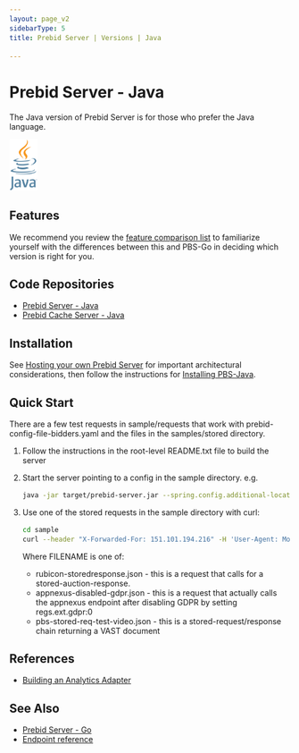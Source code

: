 ```yaml
---
layout: page_v2
sidebarType: 5
title: Prebid Server | Versions | Java

---
```


# Prebid Server - Java

<div class="row">
    <div class="col-md-6">

The Java version of Prebid Server is for those who prefer the Java language.

</div>
<div class="col-md-6 centered">

<img src="/assets/images/prebid-server/java-logo.png" width="50" alt="Java Logo">

</div>
</div>


## Features

We recommend you review the [feature comparison list](/prebid-server/features/pbs-feature-idx.html) to familiarize yourself with the differences between this and PBS-Go in deciding which version is right for you.

## Code Repositories

- [Prebid Server - Java](https://github.com/prebid/prebid-server-java)
- [Prebid Cache Server - Java](https://github.com/prebid/prebid-cache-java)

## Installation

See [Hosting your own Prebid Server](/prebid-server/hosting/pbs-hosting.html) for
important architectural considerations, then follow the instructions for [Installing PBS-Java](/prebid-server/developers/installing-java.html).

## Quick Start

There are a few test requests in sample/requests that work with prebid-config-file-bidders.yaml and the files in the samples/stored directory.

1. Follow the instructions in the root-level README.txt file to build the server

2. Start the server pointing to a config in the sample directory. e.g.

    ```bash
    java -jar target/prebid-server.jar --spring.config.additional-location=sample/prebid-config.yaml
    ```

3. Use one of the stored requests in the sample directory with curl:

    ```bash
    cd sample
    curl --header "X-Forwarded-For: 151.101.194.216" -H 'User-Agent: Mozilla/5.0 (Macintosh; Intel Mac OS X 10_12_6) AppleWebKit/537.36 (KHTML, like Gecko) Chrome/59.0.3071.115 Safari/537.36' -H 'Referer: https://example.com/demo/' -H "Content-Type: application/json" http://localhost:8080/openrtb2/auction --data @FILENAME
    ```

    Where FILENAME is one of:

    - rubicon-storedresponse.json - this is a request that calls for a stored-auction-response.
    - appnexus-disabled-gdpr.json - this is a request that actually calls the appnexus endpoint after disabling GDPR by setting regs.ext.gdpr:0
    - pbs-stored-req-test-video.json - this is a stored-request/response chain returning a VAST document

## References

- [Building an Analytics Adapter](/prebid-server/developers/pbs-build-an-analytics-adapter.html#adding-an-analytics-adapter-in-pbs-java)

## See Also

- [Prebid Server - Go](/prebid-server/versions/pbs-versions-go.html)
- [Endpoint reference](/prebid-server/endpoints/pbs-endpoint-overview.html)
